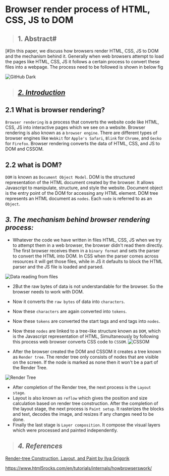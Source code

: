 # Browser render process of HTML, CSS, JS to DOM

> ## 1. Abstract#

[#]In this paper, we discuss how browsers render HTML, CSS, JS to DOM and the mechanism behind it. Generally when web browsers attempt to load the pages like HTML, CSS, JS it follows a certain process to convert these files into a webpage. The process need to be followed is shown in below fig

![GitHub Dark](/home/siva/Desktop/rendering.png) 

>## [***2. Introduction***](#21-what-is-browser-rendering)

## 2.1 What is browser rendering?

`Browser rendering` is a process that converts the website code like HTML, CSS, JS into interactive pages which we see on a website. Browser rendering is also known as a `browser engine`. There are different types of browser engines like `Webkit` for `Apple's Safari`, `Blink` for `Chrome`, and `Gecko` for `Firefox`. Browser rendering converts the data of HTML, CSS, and JS to DOM and CSSOM.

## 2.2 what is DOM?

`DOM` is known as `Document Object Model`. DOM is the structured representation of the HTML document created by the browser. It allows Javascript to manipulate, structure, and style the website. Document object is the entry point of the DOM for accessing any HTML element. DOM tree represents an HTML document as `nodes`. Each `node` is referred to as an `Object`.

 ## ***3. The mechanism behind browser rendering process:***

* Whatever the code we have written in files HTML, CSS, JS when we try to attempt them in a web browser, the browser didn't read them directly. The first browser receives them in a `binary format` and sets the parser to convert the HTML  into DOM. In CSS when the parser comes across resources it will get those files, while in JS it defaults to block the HTML parser and the JS file is loaded and parsed. 

![Data reading from files](/home/siva/Desktop/readdata.png)
* 2But the raw bytes of data is not understandable for the browser. So the browser needs to work with DOM.
* Now it converts the `raw bytes` of data into `characters`.
* Now these `characters` are again converted into `tokens`.
* Now these `tokens` are converted the start tags and end tags into `nodes`.
* Now these `nodes` are linked to a tree-like structure known as `DOM`, which is the Javascript representation of HTML, Simultaneously by following this process web browser converts CSS code to `CSSOM`. 
![CSSOM](/home/siva/Desktop/cssom.jpg)

* After the browser created the DOM and CSSOM it creates a tree known as `Render tree`. The render tree only consists of nodes that are visible on the screen. If the node is marked as none then it won't be a part of the Render Tree.

![Render Tree](/home/siva/Desktop/rendertree.jpg)
* After completion of the Render tree, the next process is the `Layout stage`.
* Layout is also known as `reflow` which gives the position and size calculation based on render tree construction. After the completion of the layout stage, the next process is `Paint setup`. It rasterizes the blocks and text, decodes the image, and resizes if any changes need to be done.
* Finally the last stage is `Layer composition`. It compose the visual layers which were processed and painted independently.

> ## ***4. References***
[Render-tree Construction, Layout, and Paint by Ilya Grigorik](https://developers.google.com/web/fundamentals/performance/critical-rendering-path/render-tree-construction)

https://www.html5rocks.com/en/tutorials/internals/howbrowserswork/

